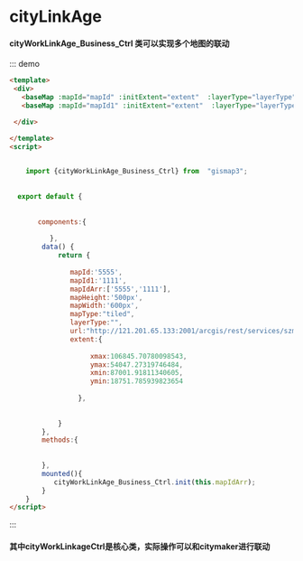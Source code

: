 # cityLinkAge

#### cityWorkLinkAge_Business_Ctrl 类可以实现多个地图的联动


 <div>
   <baseMap :mapId="mapId" :initExtent="extent"  :layerType="layerType"  :mapType="mapType"  :mapHeight="mapHeight"  :mapWidth="mapWidth" :url="url"></baseMap>
   <baseMap :mapId="mapId1" :initExtent="extent"  :layerType="layerType"  :mapType="mapType"  :mapHeight="mapHeight"  :mapWidth="mapWidth" :url="url"></baseMap>
 </div> 
   
::: demo

```html
<template>
 <div>
   <baseMap :mapId="mapId" :initExtent="extent"  :layerType="layerType"  :mapType="mapType"  :mapHeight="mapHeight"  :mapWidth="mapWidth" :url="url"></baseMap>
   <baseMap :mapId="mapId1" :initExtent="extent"  :layerType="layerType"  :mapType="mapType"  :mapHeight="mapHeight"  :mapWidth="mapWidth" :url="url"></baseMap>

 </div>  

</template>
<script>

  
    import {cityWorkLinkAge_Business_Ctrl} from  "gismap3";
    
    
  export default {
      
      
       components:{
           
          },
        data() {
            return {
                
               mapId:'5555',  
               mapId1:'1111',  
               mapIdArr:['5555','1111'],
               mapHeight:'500px',
               mapWidth:'600px',
               mapType:"tiled",
               layerType:"",
               url:"http://121.201.65.133:2001/arcgis/rest/services/szmap_10_170117/MapServer",
               extent:{                      
                          
                    xmax:106845.70780098543,
                    ymax:54047.27319746484,
                    xmin:87001.91811340605,
                    ymin:18751.785939823654
                                    
                 },
               
        
            }
        },
        methods:{
          
           
        },
        mounted(){
           cityWorkLinkAge_Business_Ctrl.init(this.mapIdArr);
        }
    }
</script>
```
:::
 
 
#### 其中cityWorkLinkageCtrl是核心类，实际操作可以和citymaker进行联动

